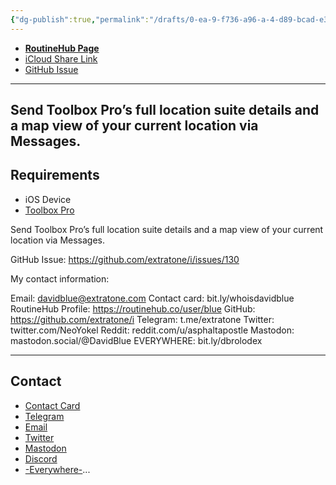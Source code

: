 ```yaml
---
{"dg-publish":true,"permalink":"/drafts/0-ea-9-f736-a96-a-4-d89-bcad-e33-c19381-bae/","dgHomeLink":true,"dgPassFrontmatter":false}
---
```



- [**RoutineHub Page**](https://routinehub.co/shortcut/8994/)
- [iCloud Share Link]()
- [GitHub Issue](https://github.com/extratone/i/issues/130)
---

## Send Toolbox Pro’s full location suite details and a map view of your current location via Messages.

## Requirements
- iOS Device
- [Toolbox Pro](https://apps.apple.com/us/app/toolbox-pro-for-shortcuts/id1476205977)

Send Toolbox Pro’s full location suite details and a map view of your current location via Messages.

GitHub Issue: https://github.com/extratone/i/issues/130

My contact information:

Email: davidblue@extratone.com
Contact card: bit.ly/whoisdavidblue
RoutineHub Profile: https://routinehub.co/user/blue
GitHub: https://github.com/extratone/i
Telegram: t.me/extratone
Twitter: twitter.com/NeoYokel
Reddit: reddit.com/u/asphaltapostle
Mastodon: mastodon.social/@DavidBlue
EVERYWHERE: bit.ly/dbrolodex

---

## Contact

- [Contact Card](https://davidblue.wtf/db.vcf)
- [Telegram](https://t.me/extratone)
- [Email](mailto:davidblue@extratone.com) 
- [Twitter](https://twitter.com/NeoYokel)
- [Mastodon](https://mastodon.social/@DavidBlue)
- [Discord](https://discord.gg/0b9KQUKP858b0iZF)
- [-Everywhere-](https://raindrop.io/davidblue/social-directory-21059174)...